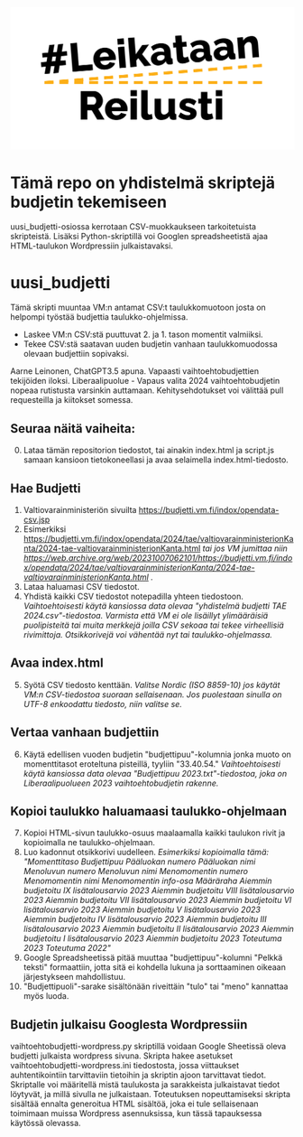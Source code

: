 ![Leikataan Reilusti](https://github.com/liberaalipuolue/leikattavaaloytyy/blob/main/julkaisumateriaali/leikataanreilusti.png?raw=true "Leikataan Reilusti")

# Tämä repo on yhdistelmä skriptejä budjetin tekemiseen
uusi_budjetti-osiossa kerrotaan CSV-muokkaukseen tarkoitetuista skripteistä.
Lisäksi Python-skriptillä voi Googlen spreadsheetistä ajaa HTML-taulukon Wordpressiin julkaistavaksi.

# uusi_budjetti
 Tämä skripti muuntaa VM:n antamat CSV:t taulukkomuotoon josta on helpompi työstää budjettia taulukko-ohjelmissa. 
 * Laskee VM:n CSV:stä puuttuvat 2. ja 1. tason momentit valmiiksi.
 * Tekee CSV:stä saatavan uuden budjetin vanhaan taulukkomuodossa olevaan budjettiin sopivaksi.

 Aarne Leinonen, ChatGPT3.5 apuna. Vapaasti vaihtoehtobudjettien tekijöiden iloksi. Liberaalipuolue - Vapaus valita 2024 vaihtoehtobudjetin nopeaa rutistusta varsinkin auttamaan. Kehitysehdotukset voi välittää pull requesteilla ja kiitokset somessa.

## Seuraa näitä vaiheita:
 0. Lataa tämän repositorion tiedostot, tai ainakin index.html ja script.js samaan kansioon tietokoneellasi ja avaa selaimella index.html-tiedosto.

## Hae Budjetti
 1. Valtiovarainministeriön sivuilta https://budjetti.vm.fi/indox/opendata-csv.jsp
 2. Esimerkiksi https://budjetti.vm.fi/indox/opendata/2024/tae/valtiovarainministerionKanta/2024-tae-valtiovarainministerionKanta.html _tai jos VM jumittaa niin https://web.archive.org/web/20231007062101/https://budjetti.vm.fi/indox/opendata/2024/tae/valtiovarainministerionKanta/2024-tae-valtiovarainministerionKanta.html ._
 3. Lataa haluamasi CSV tiedostot.
 4. Yhdistä kaikki CSV tiedostot notepadilla yhteen tiedostoon. _Vaihtoehtoisesti käytä kansiossa data olevaa "yhdistelmä budjetti TAE 2024.csv"-tiedostoa. Varmista että VM ei ole lisäillyt ylimääräisiä puolipisteitä tai muita merkkejä joilla CSV sekoaa tai tekee virheellisiä rivimittoja. Otsikkorivejä voi vähentää nyt tai taulukko-ohjelmassa._

## Avaa index.html
 5. Syötä CSV tiedosto kenttään. _Valitse Nordic (ISO 8859-10) jos käytät VM:n CSV-tiedostoa suoraan sellaisenaan. Jos puolestaan sinulla on UTF-8 enkoodattu tiedosto, niin valitse se._

## Vertaa vanhaan budjettiin
 6. Käytä edellisen vuoden budjetin "budjettipuu"-kolumnia jonka muoto on momenttitasot eroteltuna pisteillä, tyyliin "33.40.54." _Vaihtoehtoisesti käytä kansiossa data olevaa "Budjettipuu 2023.txt"-tiedostoa, joka on Liberaalipuolueen 2023 vaihtoehtobudjetin rakenne._

## Kopioi taulukko haluamaasi taulukko-ohjelmaan
 7. Kopioi HTML-sivun taulukko-osuus maalaamalla kaikki taulukon rivit ja kopioimalla ne taulukko-ohjelmaan.
 8. Luo kadonnut otsikkorivi uudelleen. _Esimerkiksi kopioimalla tämä: "Momenttitaso	Budjettipuu	Pääluokan numero	Pääluokan nimi	Menoluvun numero	Menoluvun nimi	Menomomentin numero	Menomomentin nimi	Menomomentin info-osa	Määräraha	Aiemmin budjetoitu IX lisätalousarvio 2023	Aiemmin budjetoitu VIII lisätalousarvio 2023	Aiemmin budjetoitu VII lisätalousarvio 2023	Aiemmin budjetoitu VI lisätalousarvio 2023	Aiemmin budjetoitu V lisätalousarvio 2023	Aiemmin budjetoitu IV lisätalousarvio 2023	Aiemmin budjetoitu III lisätalousarvio 2023	Aiemmin budjetoitu II lisätalousarvio 2023	Aiemmin budjetoitu I lisätalousarvio 2023	Aiemmin budjetoitu 2023	Toteutuma 2023	Toteutuma 2022"_
 8. Google Spreadsheetissä pitää muuttaa "budjettipuu"-kolumni "Pelkkä teksti" formaattiin, jotta sitä ei kohdella lukuna ja sorttaaminen oikeaan järjestykseen mahdollistuu.
 9. "Budjettipuoli"-sarake sisältönään riveittäin "tulo" tai "meno" kannattaa myös luoda.

## Budjetin julkaisu Googlesta Wordpressiin

vaihtoehtobudjetti-wordpress.py skriptillä voidaan Google Sheetissä oleva budjetti julkaista wordpress sivuna.
Skripta hakee asetukset vaihtoehtobudjetti-wordpress.ini tiedostosta, jossa viittaukset auhtentikointiin tarvittaviin tietoihin ja skriptin ajoon tarvittavat tiedot. Skriptalle voi määritellä mistä taulukosta ja sarakkeista julkaistavat tiedot löytyvät, ja millä sivulla ne julkaistaan. Toteutuksen nopeuttamiseksi skripta sisältää ennalta generoitua HTML sisältöä, joka ei tule sellaisenaan toimimaan muissa Wordpress asennuksissa, kun tässä tapauksessa käytössä olevassa.